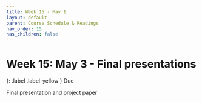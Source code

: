 ```yaml
---
title: Week 15 - May 1
layout: default
parent: Course Schedule & Readings
nav_order: 15
has_children: false
---
```

# Week 15: May 3 - Final presentations

{: .label .label-yellow }
Due

Final presentation and project paper
